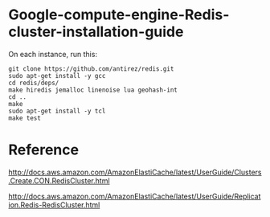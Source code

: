 # Google-compute-engine-Redis-cluster-installation-guide
On each instance, run this:
```
git clone https://github.com/antirez/redis.git
sudo apt-get install -y gcc
cd redis/deps/
make hiredis jemalloc linenoise lua geohash-int
cd ..
make
sudo apt-get install -y tcl
make test
```
# Reference
http://docs.aws.amazon.com/AmazonElastiCache/latest/UserGuide/Clusters.Create.CON.RedisCluster.html

http://docs.aws.amazon.com/AmazonElastiCache/latest/UserGuide/Replication.Redis-RedisCluster.html
